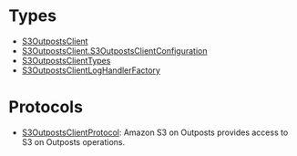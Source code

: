 # Types

  - [S3OutpostsClient](/aws-sdk-swift/reference/0.x/AWSS3Outposts/S3OutpostsClient)
  - [S3OutpostsClient.S3OutpostsClientConfiguration](/aws-sdk-swift/reference/0.x/AWSS3Outposts/S3OutpostsClient_S3OutpostsClientConfiguration)
  - [S3OutpostsClientTypes](/aws-sdk-swift/reference/0.x/AWSS3Outposts/S3OutpostsClientTypes)
  - [S3OutpostsClientLogHandlerFactory](/aws-sdk-swift/reference/0.x/AWSS3Outposts/S3OutpostsClientLogHandlerFactory)

# Protocols

  - [S3OutpostsClientProtocol](/aws-sdk-swift/reference/0.x/AWSS3Outposts/S3OutpostsClientProtocol):
    Amazon S3 on Outposts provides access to S3 on Outposts operations.
